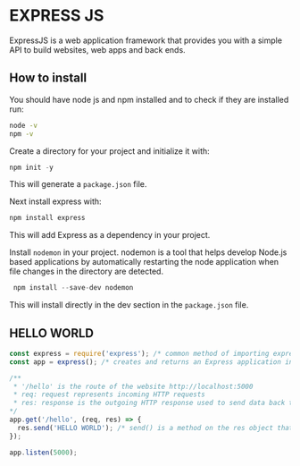 # EXPRESS JS

ExpressJS is a web application framework that provides you with a simple API to build websites, web apps and back ends.

## How to install

You should have node js and npm installed and to check if they are installed run:
```bash
node -v
npm -v
```

Create a directory for your project and initialize it with:
```javascript
npm init -y
```
This will generate a ```package.json``` file.

Next install express with:
```javascript
npm install express
```
This will add Express as a dependency in your project.

Install ```nodemon``` in your project. nodemon is a tool that helps develop Node.js based applications by automatically restarting the node application when file changes in the directory are detected.
```javascript
 npm install --save-dev nodemon
```
This will install directly in the dev section in the ```package.json``` file.

## HELLO WORLD

```javascript
const express = require('express'); /* common method of importing express module in a file */
const app = express(); /* creates and returns an Express application instance, stored in the app variable */

/**
 * '/hello' is the route of the website http://localhost:5000
 * req: request represents incoming HTTP requests
 * res: response is the outgoing HTTP response used to send data back to the client
*/
app.get('/hello', (req, res) => {
  res.send('HELLO WORLD'); /* send() is a method on the res object that sends the response body */
});

app.listen(5000);
``` 
